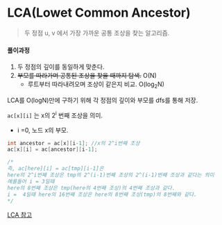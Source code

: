 # LCA(Lowet Common Ancestor)

> 두 정점 u, v 에서 가장 가까운 공통 조상을 찾는 알고리즘.



#### 풀이과정

1. 두 정점의 깊이를 동일하게 맞춘다.
2. ~~부모를 따라가며 공통된 조상을 찾을 때까지 탐색.~~ O(N)
   - 루트부터 따라내려오며 조상이 같은지 비교. O(log<sub>2</sub>N)



LCA를 O(logN)만에 구하기 위해 각 정점의 깊이와 부모를 dfs를 통해 저장.

`ac[x][i]` 는 x의 2<sup>i</sup> 번째 조상을 의미.

- i =0, 노드 x의 부모.

```c++
int ancestor = ac[x][i-1]; //x의 2^i번째 조상
ac[x][i] = ac[ancestor][i-1];

/*
즉, ac[here][i] = ac[tmp][i-1]은
here의 2^i번째 조상은 tmp의 2^(i-1)번째 조상의 2^(i-1)번째 조상과 같다는 의미
예를들어 i = 3일때
here의 8번째 조상은 tmp(here의 4번째 조상)의 4번째 조상과 같다.
i =  4일때 here의 16번째 조상은 here의 8번째 조상(tmp)의 8번째와 같다.
*/
```

[LCA 참고](https://www.crocus.co.kr/660)

